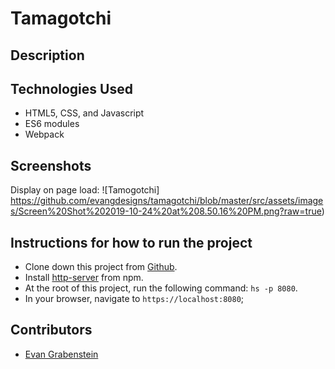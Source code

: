 # Tamagotchi

## Description

## Technologies Used

* HTML5, CSS, and Javascript
* ES6 modules
* Webpack

## Screenshots
Display on page load:
![Tamogotchi] https://github.com/evangdesigns/tamagotchi/blob/master/src/assets/images/Screen%20Shot%202019-10-24%20at%208.50.16%20PM.png?raw=true)


## Instructions for how to run the project

* Clone down this project from [Github](https://github.com/nss-evening-cohort-10/chatty-group-project-fire-bellied-toads).
* Install [http-server](https://www.npmjs.com/package/http-server) from npm.
* At the root of this project, run the following command: `hs -p 8080`.
* In your browser, navigate to `https://localhost:8080`;

## Contributors
* [Evan Grabenstein](https://github.com/evangdesigns)
